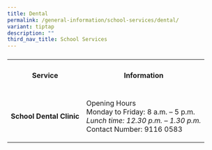 ```yaml
---
title: Dental
permalink: /general-information/school-services/dental/
variant: tiptap
description: ""
third_nav_title: School Services
---
```

<h3></h3>
<table style="minWidth: 50px">
<colgroup>
<col>
<col>
</colgroup>
<tbody>
<tr>
<th rowspan="1" colspan="1">
<h4><strong>Service</strong></h4>
</th>
<th rowspan="1" colspan="1">
<h4><strong>Information</strong></h4>
</th>
</tr>
<tr>
<td rowspan="1" colspan="1">
<p><strong>School Dental Clinic</strong>
</p>
</td>
<td rowspan="1" colspan="1">
<p>Opening Hours
<br>Monday to Friday: 8 a.m. – 5 p.m.
<br><em>Lunch time: 12.30 p.m. – 1.30 p.m.</em>
<br>Contact Number: 9116 0583</p>
</td>
</tr>
</tbody>
</table>
<p></p>